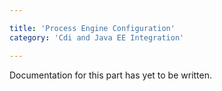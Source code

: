 ```yaml
---

title: 'Process Engine Configuration'
category: 'Cdi and Java EE Integration'

---
```



Documentation for this part has yet to be written.